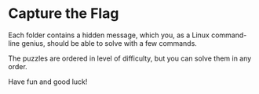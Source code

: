 # Capture the Flag
Each folder contains a hidden message, which you, as a Linux command-line genius, should be able to solve with a few commands.

The puzzles are ordered in level of difficulty, but you can solve them in any order.

Have fun and good luck!
